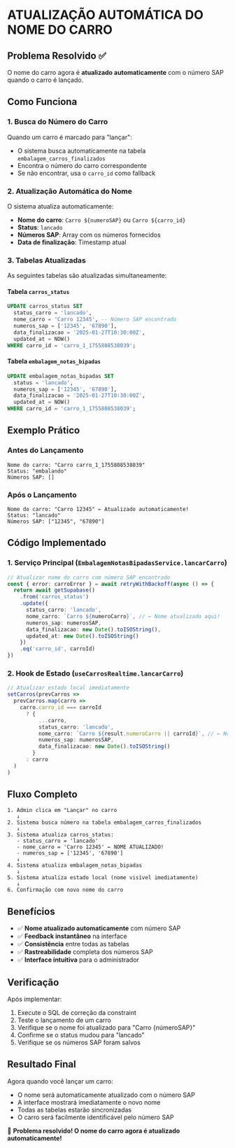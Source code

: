 # ATUALIZAÇÃO AUTOMÁTICA DO NOME DO CARRO

## Problema Resolvido ✅

O nome do carro agora é **atualizado automaticamente** com o número SAP quando o carro é lançado.

## Como Funciona

### 1. **Busca do Número do Carro**
Quando um carro é marcado para "lançar":
- O sistema busca automaticamente na tabela `embalagem_carros_finalizados`
- Encontra o número do carro correspondente
- Se não encontrar, usa o `carro_id` como fallback

### 2. **Atualização Automática do Nome**
O sistema atualiza automaticamente:
- **Nome do carro**: `Carro ${numeroSAP}` ou `Carro ${carro_id}`
- **Status**: `lancado`
- **Números SAP**: Array com os números fornecidos
- **Data de finalização**: Timestamp atual

### 3. **Tabelas Atualizadas**
As seguintes tabelas são atualizadas simultaneamente:

#### Tabela `carros_status`
```sql
UPDATE carros_status SET
  status_carro = 'lancado',
  nome_carro = 'Carro 12345', -- Número SAP encontrado
  numeros_sap = ['12345', '67890'],
  data_finalizacao = '2025-01-27T10:30:00Z',
  updated_at = NOW()
WHERE carro_id = 'carro_1_1755808538039';
```

#### Tabela `embalagem_notas_bipadas`
```sql
UPDATE embalagem_notas_bipadas SET
  status = 'lancado',
  numeros_sap = ['12345', '67890'],
  data_finalizacao = '2025-01-27T10:30:00Z',
  updated_at = NOW()
WHERE carro_id = 'carro_1_1755808538039';
```

## Exemplo Prático

### Antes do Lançamento
```
Nome do carro: "Carro carro_1_1755808538039"
Status: "embalando"
Números SAP: []
```

### Após o Lançamento
```
Nome do carro: "Carro 12345" ← Atualizado automaticamente!
Status: "lancado"
Números SAP: ["12345", "67890"]
```

## Código Implementado

### 1. **Serviço Principal** (`EmbalagemNotasBipadasService.lancarCarro`)
```typescript
// Atualizar nome do carro com número SAP encontrado
const { error: carroError } = await retryWithBackoff(async () => {
  return await getSupabase()
    .from('carros_status')
    .update({
      status_carro: 'lancado',
      nome_carro: `Carro ${numeroCarro}`, // ← Nome atualizado aqui!
      numeros_sap: numerosSAP,
      data_finalizacao: new Date().toISOString(),
      updated_at: new Date().toISOString()
    })
    .eq('carro_id', carroId)
})
```

### 2. **Hook de Estado** (`useCarrosRealtime.lancarCarro`)
```typescript
// Atualizar estado local imediatamente
setCarros(prevCarros => 
  prevCarros.map(carro => 
    carro.carro_id === carroId 
      ? { 
          ...carro, 
          status_carro: 'lancado',
          nome_carro: `Carro ${result.numeroCarro || carroId}`, // ← Nome atualizado aqui!
          numeros_sap: numerosSAP,
          data_finalizacao: new Date().toISOString()
        }
      : carro
  )
)
```

## Fluxo Completo

```
1. Admin clica em "Lançar" no carro
   ↓
2. Sistema busca número na tabela embalagem_carros_finalizados
   ↓
3. Sistema atualiza carros_status:
   - status_carro = 'lancado'
   - nome_carro = 'Carro 12345' ← NOME ATUALIZADO!
   - numeros_sap = ['12345', '67890']
   ↓
4. Sistema atualiza embalagem_notas_bipadas
   ↓
5. Sistema atualiza estado local (nome visível imediatamente)
   ↓
6. Confirmação com novo nome do carro
```

## Benefícios

- ✅ **Nome atualizado automaticamente** com número SAP
- ✅ **Feedback instantâneo** na interface
- ✅ **Consistência** entre todas as tabelas
- ✅ **Rastreabilidade** completa dos números SAP
- ✅ **Interface intuitiva** para o administrador

## Verificação

Após implementar:
1. Execute o SQL de correção da constraint
2. Teste o lançamento de um carro
3. Verifique se o nome foi atualizado para "Carro {númeroSAP}"
4. Confirme se o status mudou para "lancado"
5. Verifique se os números SAP foram salvos

## Resultado Final

Agora quando você lançar um carro:
- O nome será automaticamente atualizado com o número SAP
- A interface mostrará imediatamente o novo nome
- Todas as tabelas estarão sincronizadas
- O carro será facilmente identificável pelo número SAP

🎉 **Problema resolvido! O nome do carro agora é atualizado automaticamente!**

